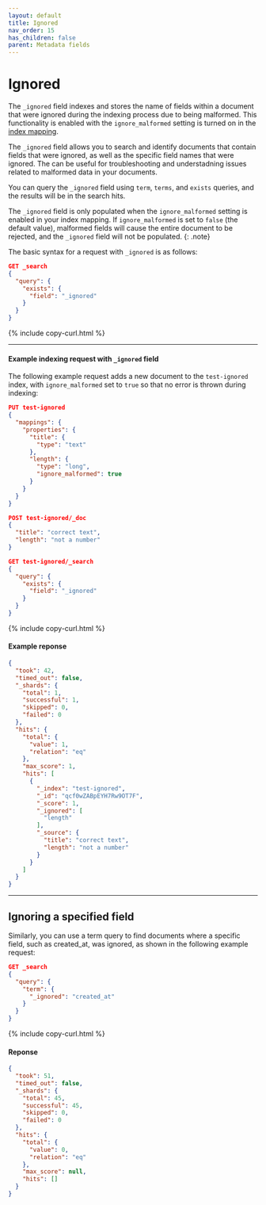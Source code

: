 ```yaml
---
layout: default
title: Ignored
nav_order: 15
has_children: false
parent: Metadata fields
---
```


# Ignored

The `_ignored` field indexes and stores the name of fields within a document that were ignored during the indexing process due to being malformed. This functionality is enabled with the `ignore_malformed` setting is turned on in the [index mapping]({{site.url}}{{site.baseurl}}/field-types/#mapping-example-usage). 

The `_ignored` field allows you to search and identify documents that contain fields that were ignored, as well as the specific field names that were ignored. The can be useful for troubleshooting and understadning issues related to malformed data in your documents. 

You can query the `_ignored` field using `term`, `terms`, and `exists` queries, and the results will be in the search hits.

The `_ignored` field is only populated when the `ignore_malformed` setting is enabled in your index mapping. If `ignore_malformed` is set to `false` (the default value), malformed fields will cause the entire document to be rejected, and the `_ignored` field will not be populated.
{: .note}

The basic syntax for a request with `_ignored` is as follows:

```json
GET _search
{
  "query": {
    "exists": {
      "field": "_ignored"
    }
  }
}
```
{% include copy-curl.html %}

--- 

#### Example indexing request with `_ignored` field

The following example request adds a new document to the `test-ignored` index, with `ignore_malformed` set to `true` so that no error is thrown during indexing: 

```json
PUT test-ignored
{
  "mappings": {
    "properties": {
      "title": {
        "type": "text"
      },
      "length": {
        "type": "long",
        "ignore_malformed": true
      }
    }
  }
}

POST test-ignored/_doc
{
  "title": "correct text",
  "length": "not a number"
}

GET test-ignored/_search
{
  "query": {
    "exists": {
      "field": "_ignored"
    }
  }
}
```
{% include copy-curl.html %}

#### Example reponse

```json
{
  "took": 42,
  "timed_out": false,
  "_shards": {
    "total": 1,
    "successful": 1,
    "skipped": 0,
    "failed": 0
  },
  "hits": {
    "total": {
      "value": 1,
      "relation": "eq"
    },
    "max_score": 1,
    "hits": [
      {
        "_index": "test-ignored",
        "_id": "qcf0wZABpEYH7Rw9OT7F",
        "_score": 1,
        "_ignored": [
          "length"
        ],
        "_source": {
          "title": "correct text",
          "length": "not a number"
        }
      }
    ]
  }
}
```

---

## Ignoring a specified field

Similarly, you can use a term query to find documents where a specific field, such as created_at, was ignored, as shown in the following example request:

```json
GET _search
{
  "query": {
    "term": {
      "_ignored": "created_at"
    }
  }
}
```
{% include copy-curl.html %}

#### Reponse 

```json
{
  "took": 51,
  "timed_out": false,
  "_shards": {
    "total": 45,
    "successful": 45,
    "skipped": 0,
    "failed": 0
  },
  "hits": {
    "total": {
      "value": 0,
      "relation": "eq"
    },
    "max_score": null,
    "hits": []
  }
}
```
